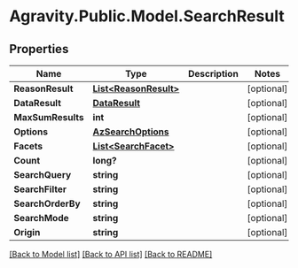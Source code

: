 # Agravity.Public.Model.SearchResult

## Properties

Name | Type | Description | Notes
------------ | ------------- | ------------- | -------------
**ReasonResult** | [**List&lt;ReasonResult&gt;**](ReasonResult.md) |  | [optional] 
**DataResult** | [**DataResult**](DataResult.md) |  | [optional] 
**MaxSumResults** | **int** |  | [optional] 
**Options** | [**AzSearchOptions**](AzSearchOptions.md) |  | [optional] 
**Facets** | [**List&lt;SearchFacet&gt;**](SearchFacet.md) |  | [optional] 
**Count** | **long?** |  | [optional] 
**SearchQuery** | **string** |  | [optional] 
**SearchFilter** | **string** |  | [optional] 
**SearchOrderBy** | **string** |  | [optional] 
**SearchMode** | **string** |  | [optional] 
**Origin** | **string** |  | [optional] 

[[Back to Model list]](../README.md#documentation-for-models) [[Back to API list]](../README.md#documentation-for-api-endpoints) [[Back to README]](../README.md)

